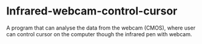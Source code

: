 # Infrared-webcam-control-cursor 
A program that can analyse the data from the webcam (CMOS), where user can control cursor on the computer though the infrared pen with webcam. 
